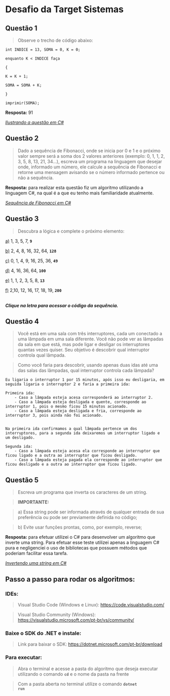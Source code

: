 # Desafio da Target Sistemas

## Questão 1
> Observe o trecho de código abaixo:

```
int INDICE = 13, SOMA = 0, K = 0;

enquanto K < INDICE faça

{

K = K + 1;

SOMA = SOMA + K;

}

imprimir(SOMA);
```
**Resposta:** 91

<i>[Ilustrando a questão em C#](https://github.com/rdgthedev/teste-target-sistemas/blob/main/Soma/Program.cs)</i>


## Questão 2 
> Dado a sequência de Fibonacci, onde se inicia por 0 e 1 e o próximo valor sempre será a soma dos 2 valores anteriores (exemplo: 0, 1, 1, 2, 3, 5, 8, 13, 21, 34...), escreva um programa na linguagem que desejar onde, informado um número, ele calcule a sequência de Fibonacci e retorne uma mensagem avisando se o número informado pertence ou não a sequência.

**Resposta:** para realizar esta questão fiz um algoritmo utilizando a linguagem C#, na qual é a que eu tenho mais familiaridade atualmente.

<i>[Sequência de Fibonacci em C#](https://github.com/rdgthedev/teste-target-sistemas/blob/main/Fibonacci/GenerateFibonacci.cs)</i>

## Questão 3
> Descubra a lógica e complete o próximo elemento:


<a href="https://github.com/rdgthedev/teste-target-sistemas/blob/main/DescubraALogica/A.cs">a)</a> 1, 3, 5, 7, <code>**9**</code>

<a href="https://github.com/rdgthedev/teste-target-sistemas/blob/main/DescubraALogica/B.cs">b)</a> 2, 4, 8, 16, 32, 64, <code>**128**</code>

<a href="https://github.com/rdgthedev/teste-target-sistemas/blob/main/DescubraALogica/C.cs">c)</a> 0, 1, 4, 9, 16, 25, 36, <code>**49**</code>

<a href="https://github.com/rdgthedev/teste-target-sistemas/blob/main/DescubraALogica/D.cs">d)</a> 4, 16, 36, 64, <code>**100**</code>

<a href="https://github.com/rdgthedev/teste-target-sistemas/blob/main/DescubraALogica/E.cs">e)</a> 1, 1, 2, 3, 5, 8, <code>**13**</code>

<a href="https://github.com/rdgthedev/teste-target-sistemas/blob/main/DescubraALogica/F.cs">f)</a> 2,10, 12, 16, 17, 18, 19, <code>**200**</code>

<br>
<strong><i>Clique na letra para acessar o código da sequência.</i></strong>
<br>

## Questão 4
> Você está em uma sala com três interruptores, cada um conectado a uma lâmpada em uma sala diferente. Você não pode ver as lâmpadas da sala em que está, mas pode ligar e desligar os interruptores quantas vezes quiser. Seu objetivo é descobrir qual interruptor controla qual lâmpada.

> Como você faria para descobrir, usando apenas duas idas até uma das salas das lâmpadas, qual interruptor controla cada lâmpada?

```
Eu ligaria o interruptor 1 por 15 minutos, após isso eu desligaria, em seguida ligaria o interruptor 2 e faria a primeira ida:

Primeira ida: 
	- Caso a lâmpada esteja acesa corresponderá ao interruptor 2.
	- Caso a lâmpada esteja desligada e quente, corresponde ao interruptor 1, pois o mesmo ficou 15 minutos acionado.
	- Caso a lâmpada esteja desligada e fria, corresponde ao interruptor 3, pois ainda não foi acionado.


Na primeira ida confirmamos a qual lâmpada pertence um dos interruptores, para a segunda ida deixaremos um interruptor ligado e um desligado.

Segunda ida:
	- Caso a lâmpada esteja acesa ela corresponde ao interruptor que ficou ligado e a outra ao interruptor que ficou desligado.
	- Caso a lâmpada esteja pagada ela corresponde ao interruptor que ficou desligado e a outra ao interruptor que ficou ligado.
```


## Questão 5
> Escreva um programa que inverta os caracteres de um string.

> **IMPORTANTE:**

> a) Essa string pode ser informada através de qualquer entrada de sua preferência ou pode ser previamente definida no código;

> b) Evite usar funções prontas, como, por exemplo, reverse;

**Resposta:** para efetuar utilizei o C# para desenvolver um algoritmo que inverte uma string. Para efetuar esse teste utilizei apenas a linguagem C# pura e negligenciei o uso de bibliotecas que possuem métodos que poderiam facilitar essa tarefa. 

<i>[Invertendo uma string em C#](https://github.com/rdgthedev/teste-target-sistemas/blob/main/StringReverse/Program.cs)</i>


## Passo a passo para rodar os algoritmos:

### IDEs:</strong>

> Visual Studio Code (Windows e Linux): https://code.visualstudio.com/

> Visual Studio Community (Windows): https://visualstudio.microsoft.com/pt-br/vs/community/

### Baixe o SDK do .NET e instale:
> Link para baixar o SDK: https://dotnet.microsoft.com/pt-br/download

### Para executar:
> Abra o terminal e acesse a pasta do algoritmo que deseja executar utilizando o comando <strong><code>cd</code></strong> e o nome da pasta na frente

> Com a pasta aberta no terminal utilize o comando <strong><code>dotnet run</code></strong>
